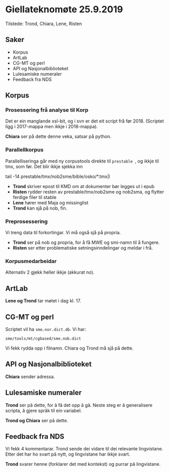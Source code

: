# Giellateknomøte 25.9.2019

Tilstede: Trond, Chiara, Lene, Risten

## Saker
* Korpus
* ArtLab
* CG-MT og perl
* API og Nasjonalbiblioteket
* Lulesamiske numeraler
* Feedback fra NDS

##  Korpus

### Prosessering frå analyse til Korp

Det er ein manglande xsl-bit, og i svn er det eit
script frå før 2018. (Scriptet ligg i 2017-mappa
men ikkje i 2018-mappa).

**Chiara** ser på dette denne veka, satsar på python.

### Parallellkorpus

Parallelliseringa går med ny corpustools direkte til `prestable `, og ikkje til tmx, som før. Det blir ikkje sjekka inn

tail -14 prestable/tmx/nob2sme/bible/osko/*.tmx|l

* **Trond** skriver epost til KMD om at dokumenter bør legges ut i epub
* **Risten** rydder resten av prestable/tmx/nob2sme og nob2sma, og flytter ferdige filer til stable
* **Lene** hører med Maja og missinglist
* **Trond** kan sjå på nob, fin.

### Preprosessering

Vi treng data til forkortingar. Vi må også sjå på propria.

* **Trond** ser på nob og propria, for å få MWE og smi-namn til å fungere.
* **Risten** ser etter problematiske setningsinndelingar og meldar i frå.

### Korpusmedarbeidar

Alternativ 2 gjekk heller ikkje (akkurat no).

##  ArtLab

**Lene og Trond** tar møtet i dag kl. 17.

##  CG-MT og perl

Scriptet vil ha `sme.nor.dict.db`. Vi har:

`sme/tools/mt/cgbased/sme.nob.dict`

Vi fekk rydda opp i filnamn. Chiara og Trond må sjå på dette.

##  API og Nasjonalbiblioteket

**Chiara** sender adressa.

##  Lulesamiske numeraler

**Trond** ser pâ dette, for â fâ det opp â gâ. Neste steg er â generalisere scripta, â gjere sprâk til ein variabel.

**Trond og Chiara** ser pâ dette.

##  Feedback fra NDS

Vi fekk 4 kommentarar. Trond sende dei vidare til dei relevante lingvistane. Etter det har ho svart pâ nytt, og lingvistane har ikkje svart.

**Trond** svarer henne (forklarer det med kontekst) og purrar pâ lingvistane.
